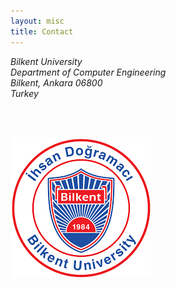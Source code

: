 ```yaml
---
layout: misc
title: Contact
---
```



<address>
	Bilkent University<br>
	Department of Computer Engineering<br>
	Bilkent, Ankara 06800<br>
	Turkey<br>
</address>

<p>&nbsp;<br>
<p>&nbsp;<br>
<img class="pull-left" src="/images/logo_bilkent.png"/>  
